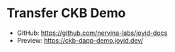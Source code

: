 # Transfer CKB Demo

- GitHub: <https://github.com/nervina-labs/joyid-docs>
- Preview: <https://ckb-dapp-demo.joyid.dev/>
